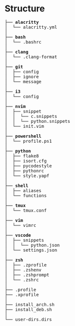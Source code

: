 # Structure

<pre>
├── <b>alacritty</b>
│  └── alacritty.yml
│
├── <b>bash</b>
│  └── .bashrc
│
├── <b>clang</b>
│  └── .clang-format
│
├── <b>git</b>
│  ├── config
│  ├── ignore
│  └── message
│
├── <b>i3</b>
│  └── config
│
├── <b>nvim</b>
│  ├── snippet
│  │  └── c.snippets
│  │  └── python.snippets
│  └── init.vim
│
├── <b>powershell</b>
│  └── profile.ps1
│
├── <b>python</b>
│  ├── flake8
│  ├── isort.cfg
│  ├── pycodestyle
│  ├── pythonrc
│  └── style.yapf
│
├── <b>shell</b>
│  ├── aliases
│  └── functions
│
├── <b>tmux</b>
│  └── tmux.conf
│
├── <b>vim</b>
│  └── vimrc
│
├── <b>vscode</b>
│  ├── snippets
│  │  └── python.json
│  └── settings.json
│
├── <b>zsh</b>
│  ├── .zprofile
│  ├── .zshenv
│  ├── .zshprompt
│  └── .zshrc
│
├── .profile
├── .xprofile
│
├── install_arch.sh
├── install_deb.sh
│
└── user-dirs.dirs
</pre>
